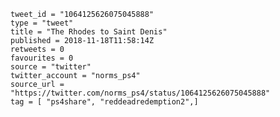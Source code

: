 ```
tweet_id = "1064125626075045888"
type = "tweet"
title = "The Rhodes to Saint Denis"
published = 2018-11-18T11:58:14Z
retweets = 0
favourites = 0
source = "twitter"
twitter_account = "norms_ps4"
source_url = "https://twitter.com/norms_ps4/status/1064125626075045888"
tag = [ "ps4share", "reddeadredemption2",]
```

<p class='image'><img src='http://mnf.m17s.net/2018/11/18/DsSInXlWsAEUISR.jpg' alt=''></p>

